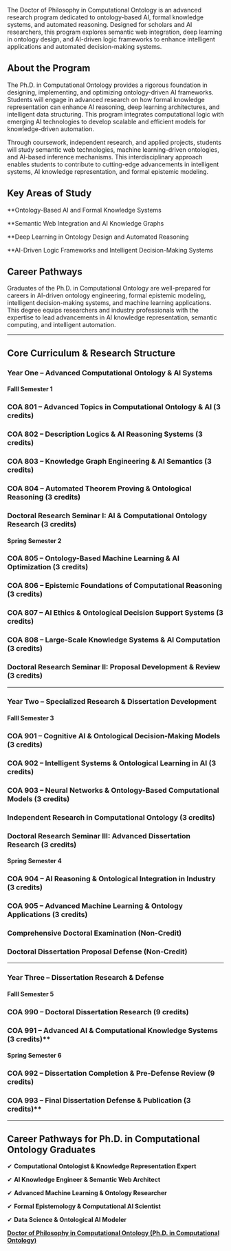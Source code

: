 The Doctor of Philosophy in Computational Ontology is an advanced research program dedicated to ontology-based AI, formal knowledge systems, and automated reasoning. Designed for scholars and AI researchers, this program explores semantic web integration, deep learning in ontology design, and AI-driven logic frameworks to enhance intelligent applications and automated decision-making systems.

## **About the Program**

The Ph.D. in  Computational Ontology provides a rigorous foundation in designing, implementing, and optimizing ontology-driven AI frameworks. Students will engage in advanced research on how formal knowledge representation can enhance AI reasoning, deep learning architectures, and intelligent data structuring. This program integrates computational logic with emerging AI technologies to develop scalable and efficient models for knowledge-driven automation.

Through coursework, independent research, and applied projects, students will study semantic web technologies, machine learning-driven ontologies, and AI-based inference mechanisms. This interdisciplinary approach enables students to contribute to cutting-edge advancements in intelligent systems, AI knowledge representation, and formal epistemic modeling.

## **Key Areas of Study**

**Ontology-Based AI and Formal Knowledge Systems

**Semantic Web Integration and AI Knowledge Graphs

**Deep Learning in Ontology Design and Automated Reasoning

**AI-Driven Logic Frameworks and Intelligent Decision-Making Systems

## **Career Pathways**

Graduates of the Ph.D. in  Computational Ontology are well-prepared for careers in AI-driven ontology engineering, formal epistemic modeling, intelligent decision-making systems, and machine learning applications. This degree equips researchers and industry professionals with the expertise to lead advancements in AI knowledge representation, semantic computing, and intelligent automation.

---

## **Core Curriculum & Research Structure**

### **Year One – Advanced Computational Ontology & AI Systems**

#### **Falll Semester 1**

### **COA 801** – Advanced Topics in Computational Ontology & AI (3 credits)

### **COA 802** – Description Logics & AI Reasoning Systems (3 credits)

### **COA 803** – Knowledge Graph Engineering & AI Semantics (3 credits)

### **COA 804** – Automated Theorem Proving & Ontological Reasoning (3 credits)

### **Doctoral Research Seminar I: AI & Computational Ontology Research (3 credits)**

#### **Spring Semester 2**

### **COA 805** – Ontology-Based Machine Learning & AI Optimization (3 credits)

### **COA 806** – Epistemic Foundations of Computational Reasoning (3 credits)

### **COA 807** – AI Ethics & Ontological Decision Support Systems (3 credits)

### **COA 808** – Large-Scale Knowledge Systems & AI Computation (3 credits)

### **Doctoral Research Seminar II: Proposal Development & Review (3 credits)**

---

### **Year Two – Specialized Research & Dissertation Development**

#### **Falll Semester 3**

### **COA 901** – Cognitive AI & Ontological Decision-Making Models (3 credits)

### **COA 902** – Intelligent Systems & Ontological Learning in AI (3 credits)

### **COA 903** – Neural Networks & Ontology-Based Computational Models (3 credits)

### **Independent Research in Computational Ontology (3 credits)**

### **Doctoral Research Seminar III: Advanced Dissertation Research (3 credits)**

#### **Spring Semester 4**

### **COA 904** – AI Reasoning & Ontological Integration in Industry (3 credits)

### **COA 905** – Advanced Machine Learning & Ontology Applications (3 credits)

### **Comprehensive Doctoral Examination** (Non-Credit)

### **Doctoral Dissertation Proposal Defense** (Non-Credit)

---

### **Year Three – Dissertation Research & Defense**

#### **Falll Semester 5**

### **COA 990** – Doctoral Dissertation Research (9 credits)

### **COA 991** – Advanced AI & Computational Knowledge Systems (3 credits)**

#### **Spring Semester 6**

### **COA 992** – Dissertation Completion & Pre-Defense Review (9 credits)

### **COA 993** – Final Dissertation Defense & Publication (3 credits)**

---

## **Career Pathways for Ph.D. in Computational Ontology Graduates**

✔ **Computational Ontologist & Knowledge Representation Expert**

✔ **AI Knowledge Engineer & Semantic Web Architect**

✔ **Advanced Machine Learning & Ontology Researcher**

✔ **Formal Epistemology & Computational AI Scientist**

✔ **Data Science & Ontological AI Modeler**

[**Doctor of Philosophy in Computational Ontology (Ph.D. in Computational Ontology)**](https://www.notion.so/Doctor-of-Philosophy-in-Computational-Ontology-Ph-D-Computational-Ontology-1952c2ffeee280a48947ef302a0af101?pvs=21)